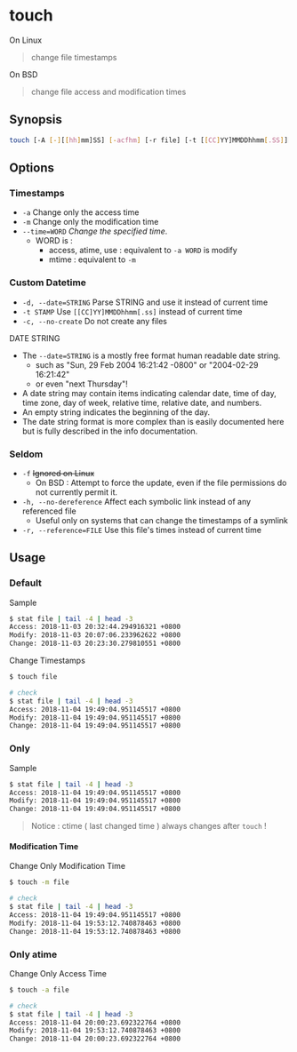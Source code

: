 # touch

On Linux

> change file timestamps

On BSD

> change file access and modification times

## Synopsis

```bash
touch [-A [-][[hh]mm]SS] [-acfhm] [-r file] [-t [[CC]YY]MMDDhhmm[.SS]] file ...
```

## Options

### Timestamps

- `-a` Change only the access time
- `-m` Change only the modification time
- `--time=WORD` _Change the specified time_.
    - WORD is :
        - access, atime, use : equivalent to `-a WORD` is modify
        - mtime : equivalent to `-m`

### Custom Datetime

- `-d, --date=STRING` Parse STRING and use it instead of current time
- `-t STAMP` Use `[[CC]YY]MMDDhhmm[.ss]` instead of current time
- `-c, --no-create` Do not create any files

DATE STRING

- The `--date=STRING` is a mostly free format human readable date string.
    - such as "Sun, 29 Feb 2004 16:21:42 -0800" or "2004-02-29 16:21:42"
    - or even "next Thursday"!
- A date string may contain items indicating calendar date, time of day, time zone, day of week, relative time, relative date, and numbers.
- An empty string indicates the beginning of the day.
- The date string format is more complex than is easily documented here but is fully described in the info documentation.

### Seldom

- `-f` ~~Ignored on Linux~~
    - On BSD : Attempt to force the update, even if the file permissions do not currently permit it.
- `-h, --no-dereference` Affect each symbolic link instead of any referenced file
    - Useful only on systems that can change the  timestamps of a symlink
- `-r, --reference=FILE` Use this file's times instead of current time

## Usage

### Default

Sample

```bash
$ stat file | tail -4 | head -3
Access: 2018-11-03 20:32:44.294916321 +0800
Modify: 2018-11-03 20:07:06.233962622 +0800
Change: 2018-11-03 20:23:30.279810551 +0800
```

Change Timestamps

```bash
$ touch file

# check
$ stat file | tail -4 | head -3
Access: 2018-11-04 19:49:04.951145517 +0800
Modify: 2018-11-04 19:49:04.951145517 +0800
Change: 2018-11-04 19:49:04.951145517 +0800
```

### Only

Sample

```bash
$ stat file | tail -4 | head -3
Access: 2018-11-04 19:49:04.951145517 +0800
Modify: 2018-11-04 19:49:04.951145517 +0800
Change: 2018-11-04 19:49:04.951145517 +0800
```

> Notice : ctime ( last changed time ) always changes after `touch` !

#### Modification Time

Change Only Modification Time

```bash
$ touch -m file

# check
$ stat file | tail -4 | head -3
Access: 2018-11-04 19:49:04.951145517 +0800
Modify: 2018-11-04 19:53:12.740878463 +0800
Change: 2018-11-04 19:53:12.740878463 +0800
```

### Only atime

Change Only Access Time

```bash
$ touch -a file

# check
$ stat file | tail -4 | head -3
Access: 2018-11-04 20:00:23.692322764 +0800
Modify: 2018-11-04 19:53:12.740878463 +0800
Change: 2018-11-04 20:00:23.692322764 +0800
```

